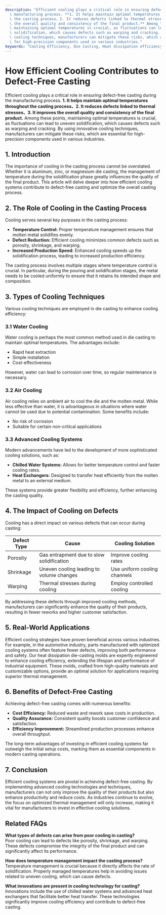 ```yaml
---
description: "Efficient cooling plays a critical role in ensuring defect-free casting during the\
  \ manufacturing process. **1. It helps maintain optimal temperatures throughout\
  \ the casting process、2. It reduces defects linked to thermal stresses、3. It improves\
  \ the overall quality and consistency of the final product.** Among these points,\
  \ maintaining optimal temperatures is crucial, as fluctuations can lead to uneven\
  \ solidification, which causes defects such as warping and cracking. By using innovative\
  \ cooling techniques, manufacturers can mitigate these risks, which are essential\
  \ for high-precision components used in various industries."
keywords: "Cooling Efficiency, Die Casting, Heat dissipation efficiency, Die casting process"
---
```

# How Efficient Cooling Contributes to Defect-Free Casting

Efficient cooling plays a critical role in ensuring defect-free casting during the manufacturing process. **1. It helps maintain optimal temperatures throughout the casting process、2. It reduces defects linked to thermal stresses、3. It improves the overall quality and consistency of the final product.** Among these points, maintaining optimal temperatures is crucial, as fluctuations can lead to uneven solidification, which causes defects such as warping and cracking. By using innovative cooling techniques, manufacturers can mitigate these risks, which are essential for high-precision components used in various industries.

## 1. Introduction

The importance of cooling in the casting process cannot be overstated. Whether it is aluminum, zinc, or magnesium die casting, the management of temperature during the solidification phase greatly influences the quality of the final product. This article will delve deeper into how efficient cooling systems contribute to defect-free casting and optimize the overall casting process.

## 2. The Role of Cooling in the Casting Process

Cooling serves several key purposes in the casting process:

- **Temperature Control:** Proper temperature management ensures that molten metal solidifies evenly.
- **Defect Reduction:** Efficient cooling minimizes common defects such as porosity, shrinkage, and warping.
- **Increased Production Speed:** Enhanced cooling speeds up the solidification process, leading to increased production efficiency.

The casting process involves multiple stages where temperature control is crucial. In particular, during the pouring and solidification stages, the metal needs to be cooled uniformly to ensure that it retains its intended shape and composition. 

## 3. Types of Cooling Techniques

Various cooling techniques are employed in die casting to enhance cooling efficiency:

### 3.1 Water Cooling

Water cooling is perhaps the most common method used in die casting to maintain optimal temperatures. The advantages include:

- Rapid heat extraction
- Simple installation
- Cost-effectiveness

However, water can lead to corrosion over time, so regular maintenance is necessary.

### 3.2 Air Cooling

Air cooling relies on ambient air to cool the die and the molten metal. While less effective than water, it is advantageous in situations where water cannot be used due to potential contamination. Some benefits include:

- No risk of corrosion
- Suitable for certain non-critical applications

### 3.3 Advanced Cooling Systems

Modern advancements have led to the development of more sophisticated cooling solutions, such as:

- **Chilled Water Systems:** Allows for better temperature control and faster cooling rates.
- **Heat Exchangers:** Designed to transfer heat efficiently from the molten metal to an external medium.

These systems provide greater flexibility and efficiency, further enhancing the casting quality.

## 4. The Impact of Cooling on Defects

Cooling has a direct impact on various defects that can occur during casting:

| Defect Type       | Cause                                  | Cooling Solution             |
|-------------------|----------------------------------------|------------------------------|
| Porosity          | Gas entrapment due to slow solidification | Improve cooling rates         |
| Shrinkage         | Uneven cooling leading to volume changes | Use uniform cooling channels   |
| Warping           | Thermal stresses during cooling         | Employ controlled cooling      |

By addressing these defects through improved cooling methods, manufacturers can significantly enhance the quality of their products, resulting in fewer reworks and higher customer satisfaction.

## 5. Real-World Applications

Efficient cooling strategies have proven beneficial across various industries. For example, in the automotive industry, parts manufactured with optimized cooling systems often feature fewer defects, improving both performance and safety. Our heat dissipation die-casting molds are expertly engineered to enhance cooling efficiency, extending the lifespan and performance of industrial equipment. These molds, crafted from high-quality materials and customizable options, provide an optimal solution for applications requiring superior thermal management.

## 6. Benefits of Defect-Free Casting

Achieving defect-free casting comes with numerous benefits:

- **Cost Efficiency:** Reduced waste and rework save costs in production.
- **Quality Assurance:** Consistent quality boosts customer confidence and satisfaction.
- **Efficiency Improvement:** Streamlined production processes enhance overall throughput.

The long-term advantages of investing in efficient cooling systems far outweigh the initial setup costs, marking them as essential components in modern casting operations.

## 7. Conclusion

Efficient cooling systems are pivotal in achieving defect-free casting. By implementing advanced cooling technologies and techniques, manufacturers can not only improve the quality of their products but also enhance productivity and reduce costs. As industries continue to evolve, the focus on optimized thermal management will only increase, making it vital for manufacturers to invest in effective cooling solutions.

## Related FAQs

**What types of defects can arise from poor cooling in casting?**  
Poor cooling can lead to defects like porosity, shrinkage, and warping. These defects compromise the integrity of the final product and can significantly affect its performance.

**How does temperature management impact the casting process?**  
Temperature management is crucial because it directly affects the rate of solidification. Properly managed temperatures help in avoiding issues related to uneven cooling, which can cause defects.

**What innovations are present in cooling technology for casting?**  
Innovations include the use of chilled water systems and advanced heat exchangers that facilitate better heat transfer. These technologies significantly improve cooling efficiency and contribute to defect-free casting.
